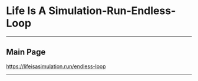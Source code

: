 # Life Is A Simulation-Run-Endless-Loop

---

## Main Page

<https://lifeisasimulation.run/endless-loop>

---
